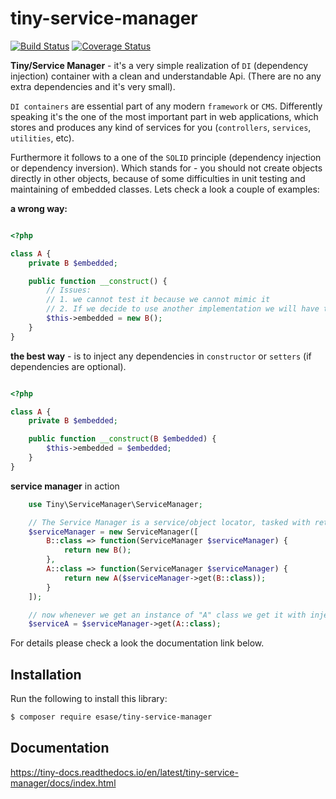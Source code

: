 # tiny-service-manager

[![Build Status](https://travis-ci.com/esase/tiny-service-manager.svg?branch=master)](https://travis-ci.com/github/esase/tiny-service-manager/builds)
[![Coverage Status](https://coveralls.io/repos/github/esase/tiny-service-manager/badge.svg?branch=master)](https://coveralls.io/github/esase/tiny-service-manager?branch=master)

**Tiny/Service Manager** - it's a very simple realization of `DI` (dependency injection) 
container with a clean and understandable Api. 
(There are no any extra dependencies and it's very small).

`DI containers` are essential part of any modern `framework` or `CMS`. 
Differently speaking it's the one of the most important part in web applications,
which stores and produces any kind of services for you (`controllers`, `services`, `utilities`, etc).

Furthermore it follows to  a one of the `SOLID` principle (dependency injection or dependency inversion).
Which stands for - you should not create objects directly in other objects, because of some 
difficulties in unit testing and maintaining  of embedded classes. 
Lets check a look a couple of examples:

**a wrong way:**

```php

<?php

class A {
    private B $embedded;

    public function __construct() {
        // Issues:
        // 1. we cannot test it because we cannot mimic it
        // 2. If we decide to use another implementation we will have to find and replace all its references
        $this->embedded = new B();
    }
}

```

**the best way** -  is to inject any dependencies in `constructor` or `setters` (if dependencies are optional).

```php

<?php

class A {
    private B $embedded;

    public function __construct(B $embedded) {
        $this->embedded = $embedded;
    }
}

```

**service manager** in action

```php
    use Tiny\ServiceManager\ServiceManager;

    // The Service Manager is a service/object locator, tasked with retrieving other objects.
    $serviceManager = new ServiceManager([
        B::class => function(ServiceManager $serviceManager) {
            return new B();
        },
        A::class => function(ServiceManager $serviceManager) {
            return new A($serviceManager->get(B::class));
        }
    ]);

    // now whenever we get an instance of "A" class we get it with injected instance of "B" class
    $serviceA = $serviceManager->get(A::class);

```

For details please check a look the documentation link below.


## Installation

Run the following to install this library:

```bash
$ composer require esase/tiny-service-manager
```

## Documentation

https://tiny-docs.readthedocs.io/en/latest/tiny-service-manager/docs/index.html

